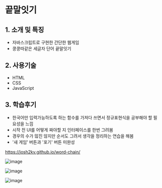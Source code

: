 # 끝말잇기

## 1. 소개 및 특징
- 자바스크립트로 구현한 간단한 웹게임
- 쿵쿵따같은 세글자 단어 끝말잇기

## 2. 사용기술
- HTML
- CSS
- JavaScript

## 3. 학습후기

- 한국어만 입력가능하도록 하는 함수를 가져다 쓰면서 정규표현식을 공부해야 할 필요성을 느낌
- 시작 전 UI를 어떻게 짜야할 지 인터페이스를 한번 그려봄
- 경우의 수가 많진 않지만 순서도 그려서 생각을 정리하는 연습을 해봄
- '새 게임' 버튼과 '포기' 버튼 미완성

https://josh2kv.github.io/word-chain/

![image](https://user-images.githubusercontent.com/79514508/113465486-edc23680-93f9-11eb-9a2a-24bab5700c5a.png)

![image](https://user-images.githubusercontent.com/79514508/113465434-91f7ad80-93f9-11eb-860b-013430e25d73.png)


![image](https://user-images.githubusercontent.com/79514508/113300380-79857700-92c3-11eb-98a9-c486a7df8d14.png)

